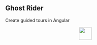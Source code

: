 ## Ghost Rider

Create guided tours in Angular

<p align="center">
    <img valign="bottom" src="https://github.com/ng-ghost-rider/ghost-rider/blob/main/src/assets/images/ghost.svg" style="width: 40px;" width="40px">
</p>